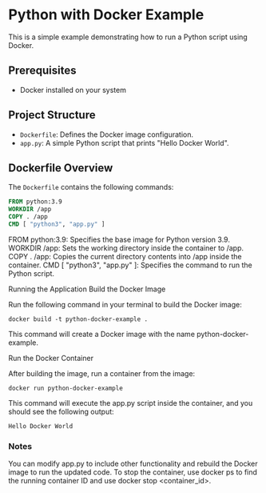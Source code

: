 # Python with Docker Example

This is a simple example demonstrating how to run a Python script using Docker.

## Prerequisites

- Docker installed on your system

## Project Structure


- `Dockerfile`: Defines the Docker image configuration.
- `app.py`: A simple Python script that prints "Hello Docker World".

## Dockerfile Overview

The `Dockerfile` contains the following commands:

```Dockerfile
FROM python:3.9
WORKDIR /app
COPY . /app
CMD [ "python3", "app.py" ]
```

FROM python:3.9: Specifies the base image for Python version 3.9.
WORKDIR /app: Sets the working directory inside the container to /app.
COPY . /app: Copies the current directory contents into /app inside the container.
CMD [ "python3", "app.py" ]: Specifies the command to run the Python script.

Running the Application
Build the Docker Image

Run the following command in your terminal to build the Docker image:

```
docker build -t python-docker-example .
```
This command will create a Docker image with the name python-docker-example.

Run the Docker Container

After building the image, run a container from the image:

```
docker run python-docker-example
```
This command will execute the app.py script inside the container, and you should see the following output:

```
Hello Docker World
```
### Notes
You can modify app.py to include other functionality and rebuild the Docker image to run the updated code.
To stop the container, use docker ps to find the running container ID and use docker stop <container_id>.
